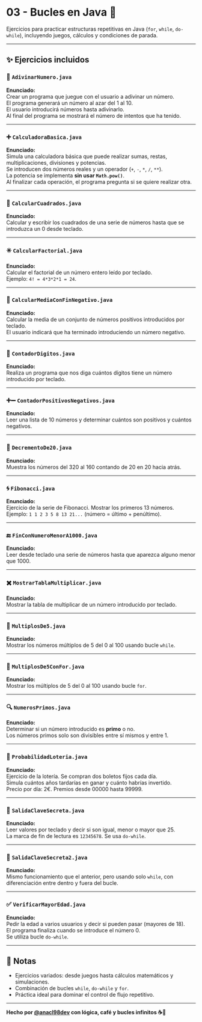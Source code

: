 # 03 - Bucles en Java 🔁

Ejercicios para practicar estructuras repetitivas en Java (`for`, `while`, `do-while`), incluyendo juegos, cálculos y condiciones de parada.

---

## ✨ Ejercicios incluidos

### 🎯 `AdivinarNumero.java`  
**Enunciado:**  
Crear un programa que juegue con el usuario a adivinar un número.  
El programa generará un número al azar del 1 al 10.  
El usuario introducirá números hasta adivinarlo.  
Al final del programa se mostrará el número de intentos que ha tenido.

---

### ➕ `CalculadoraBasica.java`  
**Enunciado:**  
Simula una calculadora básica que puede realizar sumas, restas, multiplicaciones, divisiones y potencias.  
Se introducen dos números reales y un operador (`+`, `-`, `*`, `/`, `**`).  
La potencia se implementa **sin usar `Math.pow()`**.  
Al finalizar cada operación, el programa pregunta si se quiere realizar otra.

---

### 🔢 `CalcularCuadrados.java`  
**Enunciado:**  
Calcular y escribir los cuadrados de una serie de números hasta que se introduzca un 0 desde teclado.

---

### ✳️ `CalcularFactorial.java`  
**Enunciado:**  
Calcular el factorial de un número entero leído por teclado.  
Ejemplo: `4! = 4*3*2*1 = 24`.

---

### 🧮 `CalcularMediaConFinNegativo.java`  
**Enunciado:**  
Calcular la media de un conjunto de números positivos introducidos por teclado.  
El usuario indicará que ha terminado introduciendo un número negativo.

---

### 🔢 `ContadorDigitos.java`  
**Enunciado:**  
Realiza un programa que nos diga cuántos dígitos tiene un número introducido por teclado.

---

### ➕➖ `ContadorPositivosNegativos.java`  
**Enunciado:**  
Leer una lista de 10 números y determinar cuántos son positivos y cuántos negativos.

---

### 🔽 `DecrementoDe20.java`  
**Enunciado:**  
Muestra los números del 320 al 160 contando de 20 en 20 hacia atrás.

---

### 🌀 `Fibonacci.java`  
**Enunciado:**  
Ejercicio de la serie de Fibonacci. Mostrar los primeros 13 números.  
Ejemplo: `1 1 2 3 5 8 13 21...` (número = último + penúltimo).

---

### 🔚 `FinConNumeroMenorA1000.java`  
**Enunciado:**  
Leer desde teclado una serie de números hasta que aparezca alguno menor que 1000.

---

### ✖️ `MostrarTablaMultiplicar.java`  
**Enunciado:**  
Mostrar la tabla de multiplicar de un número introducido por teclado.

---

### 🔁 `MultiplosDe5.java`  
**Enunciado:**  
Mostrar los números múltiplos de 5 del 0 al 100 usando bucle `while`.

---

### 🔁 `MultiplosDe5ConFor.java`  
**Enunciado:**  
Mostrar los múltiplos de 5 del 0 al 100 usando bucle `for`.

---

### 🔍 `NumerosPrimos.java`  
**Enunciado:**  
Determinar si un número introducido es **primo** o no.  
Los números primos solo son divisibles entre sí mismos y entre 1.

---

### 🎲 `ProbabilidadLoteria.java`  
**Enunciado:**  
Ejercicio de la lotería. Se compran dos boletos fijos cada día.  
Simula cuántos años tardarías en ganar y cuánto habrías invertido.  
Precio por día: 2€. Premios desde 00000 hasta 99999.

---

### 🔐 `SalidaClaveSecreta.java`  
**Enunciado:**  
Leer valores por teclado y decir si son igual, menor o mayor que 25.  
La marca de fin de lectura es `12345678`. Se usa `do-while`.

---

### 🔐 `SalidaClaveSecreta2.java`  
**Enunciado:**  
Mismo funcionamiento que el anterior, pero usando solo `while`, con diferenciación entre dentro y fuera del bucle.

---

### ✅ `VerificarMayorEdad.java`  
**Enunciado:**  
Pedir la edad a varios usuarios y decir si pueden pasar (mayores de 18).  
El programa finaliza cuando se introduce el número 0.  
Se utiliza bucle `do-while`.

---

## 🧠 Notas

- Ejercicios variados: desde juegos hasta cálculos matemáticos y simulaciones.
- Combinación de bucles `while`, `do-while` y `for`.
- Práctica ideal para dominar el control de flujo repetitivo.

---

**Hecho por [@anacl98dev](https://github.com/anacl98dev) con lógica, café y bucles infinitos ☕️🔁**
